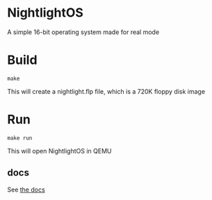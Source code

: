 # NightlightOS
A simple 16-bit operating system made for real mode

# Build
`make`

This will create a nightlight.flp file, which is a 720K floppy disk image

# Run
```
make run
```

This will open NightlightOS in QEMU

## docs
See [the docs](https://github.com/NightlightOS/NightlightOS/tree/main/doc)
